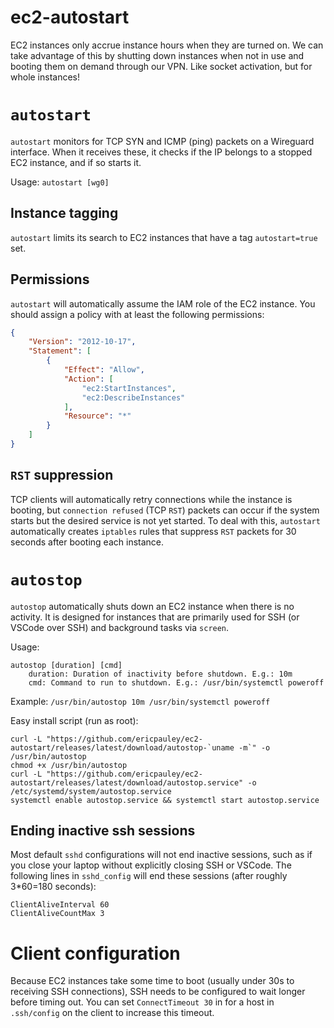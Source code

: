 # ec2-autostart
EC2 instances only accrue instance hours when they are turned on. We can take advantage of this by shutting down instances when not in use and booting them on demand through our VPN. Like socket activation, but for whole instances!

# `autostart`
`autostart` monitors for TCP SYN and ICMP (ping) packets on a Wireguard interface. When it receives these, it checks if the IP belongs to a stopped EC2 instance, and if so starts it.

Usage: `autostart [wg0]`

## Instance tagging

`autostart` limits its search to EC2 instances that have a tag `autostart=true` set.

## Permissions
`autostart` will automatically assume the IAM role of the EC2 instance. You should assign a policy with at least the following permissions:

```json
{
    "Version": "2012-10-17",
    "Statement": [
        {
            "Effect": "Allow",
            "Action": [
                "ec2:StartInstances",
                "ec2:DescribeInstances"
            ],
            "Resource": "*"
        }
    ]
}
```

## `RST` suppression

TCP clients will automatically retry connections while the instance is booting, but `connection refused` (TCP `RST`) packets can occur if the system starts but the desired service is not yet started. To deal with this, `autostart` automatically creates `iptables` rules that suppress `RST` packets for 30 seconds after booting each instance.


# `autostop`
`autostop` automatically shuts down an EC2 instance when there is no activity. It is designed for instances that are primarily used for SSH (or VSCode over SSH) and background tasks via `screen`.

Usage: 

    autostop [duration] [cmd]
        duration: Duration of inactivity before shutdown. E.g.: 10m
        cmd: Command to run to shutdown. E.g.: /usr/bin/systemctl poweroff

Example: `/usr/bin/autostop 10m /usr/bin/systemctl poweroff`

Easy install script (run as root):
```
curl -L "https://github.com/ericpauley/ec2-autostart/releases/latest/download/autostop-`uname -m`" -o /usr/bin/autostop
chmod +x /usr/bin/autostop
curl -L "https://github.com/ericpauley/ec2-autostart/releases/latest/download/autostop.service" -o /etc/systemd/system/autostop.service
systemctl enable autostop.service && systemctl start autostop.service
```

## Ending inactive ssh sessions

Most default `sshd` configurations will not end inactive sessions, such as if you close your laptop without explicitly closing SSH or VSCode. The following lines in `sshd_config` will end these sessions (after roughly 3*60=180 seconds):

```
ClientAliveInterval 60
ClientAliveCountMax 3
```

# Client configuration

Because EC2 instances take some time to boot (usually under 30s to receiving SSH connections), SSH needs to be configured to wait longer before timing out. You can set `ConnectTimeout 30` in for a host in `.ssh/config` on the client to increase this timeout.
